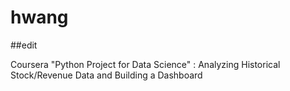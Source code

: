 # hwang

##edit

Coursera "Python Project for Data Science" : Analyzing Historical Stock/Revenue Data and Building a Dashboard

